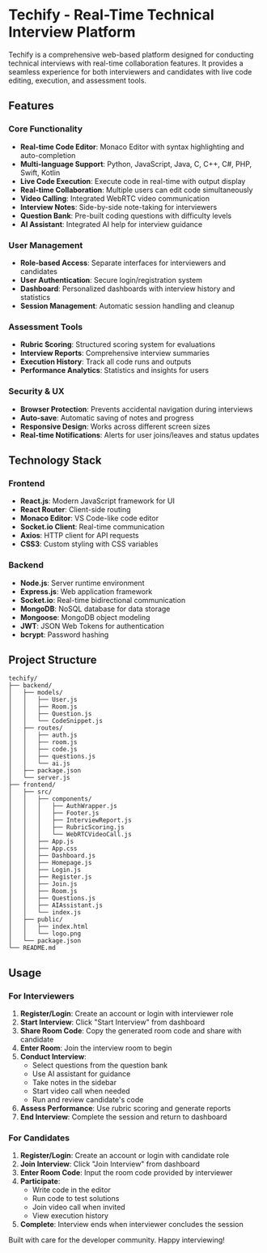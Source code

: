 # Techify - Real-Time Technical Interview Platform

Techify is a comprehensive web-based platform designed for conducting technical interviews with real-time collaboration features. It provides a seamless experience for both interviewers and candidates with live code editing, execution, and assessment tools.

## Features

### Core Functionality
- **Real-time Code Editor**: Monaco Editor with syntax highlighting and auto-completion
- **Multi-language Support**: Python, JavaScript, Java, C, C++, C#, PHP, Swift, Kotlin
- **Live Code Execution**: Execute code in real-time with output display
- **Real-time Collaboration**: Multiple users can edit code simultaneously
- **Video Calling**: Integrated WebRTC video communication
- **Interview Notes**: Side-by-side note-taking for interviewers
- **Question Bank**: Pre-built coding questions with difficulty levels
- **AI Assistant**: Integrated AI help for interview guidance

### User Management
- **Role-based Access**: Separate interfaces for interviewers and candidates
- **User Authentication**: Secure login/registration system
- **Dashboard**: Personalized dashboards with interview history and statistics
- **Session Management**: Automatic session handling and cleanup

### Assessment Tools
- **Rubric Scoring**: Structured scoring system for evaluations
- **Interview Reports**: Comprehensive interview summaries
- **Execution History**: Track all code runs and outputs
- **Performance Analytics**: Statistics and insights for users

### Security & UX
- **Browser Protection**: Prevents accidental navigation during interviews
- **Auto-save**: Automatic saving of notes and progress
- **Responsive Design**: Works across different screen sizes
- **Real-time Notifications**: Alerts for user joins/leaves and status updates

## Technology Stack

### Frontend
- **React.js**: Modern JavaScript framework for UI
- **React Router**: Client-side routing
- **Monaco Editor**: VS Code-like code editor
- **Socket.io Client**: Real-time communication
- **Axios**: HTTP client for API requests
- **CSS3**: Custom styling with CSS variables

### Backend
- **Node.js**: Server runtime environment
- **Express.js**: Web application framework
- **Socket.io**: Real-time bidirectional communication
- **MongoDB**: NoSQL database for data storage
- **Mongoose**: MongoDB object modeling
- **JWT**: JSON Web Tokens for authentication
- **bcrypt**: Password hashing

## Project Structure

```
techify/
├── backend/
│   ├── models/
│   │   ├── User.js
│   │   ├── Room.js
│   │   ├── Question.js
│   │   └── CodeSnippet.js
│   ├── routes/
│   │   ├── auth.js
│   │   ├── room.js
│   │   ├── code.js
│   │   ├── questions.js
│   │   └── ai.js
│   ├── package.json
│   └── server.js
├── frontend/
│   ├── src/
│   │   ├── components/
│   │   │   ├── AuthWrapper.js
│   │   │   ├── Footer.js
│   │   │   ├── InterviewReport.js
│   │   │   ├── RubricScoring.js
│   │   │   └── WebRTCVideoCall.js
│   │   ├── App.js
│   │   ├── App.css
│   │   ├── Dashboard.js
│   │   ├── Homepage.js
│   │   ├── Login.js
│   │   ├── Register.js
│   │   ├── Join.js
│   │   ├── Room.js
│   │   ├── Questions.js
│   │   ├── AIAssistant.js
│   │   └── index.js
│   ├── public/
│   │   ├── index.html
│   │   └── logo.png
│   └── package.json
└── README.md
```

## Usage

### For Interviewers

1. **Register/Login**: Create an account or login with interviewer role
2. **Start Interview**: Click "Start Interview" from dashboard
3. **Share Room Code**: Copy the generated room code and share with candidate
4. **Enter Room**: Join the interview room to begin
5. **Conduct Interview**: 
   - Select questions from the question bank
   - Use AI assistant for guidance
   - Take notes in the sidebar
   - Start video call when needed
   - Run and review candidate's code
6. **Assess Performance**: Use rubric scoring and generate reports
7. **End Interview**: Complete the session and return to dashboard

### For Candidates

1. **Register/Login**: Create an account or login with candidate role
2. **Join Interview**: Click "Join Interview" from dashboard
3. **Enter Room Code**: Input the room code provided by interviewer
4. **Participate**: 
   - Write code in the editor
   - Run code to test solutions
   - Join video call when invited
   - View execution history
5. **Complete**: Interview ends when interviewer concludes the session

Built with care for the developer community. Happy interviewing!
